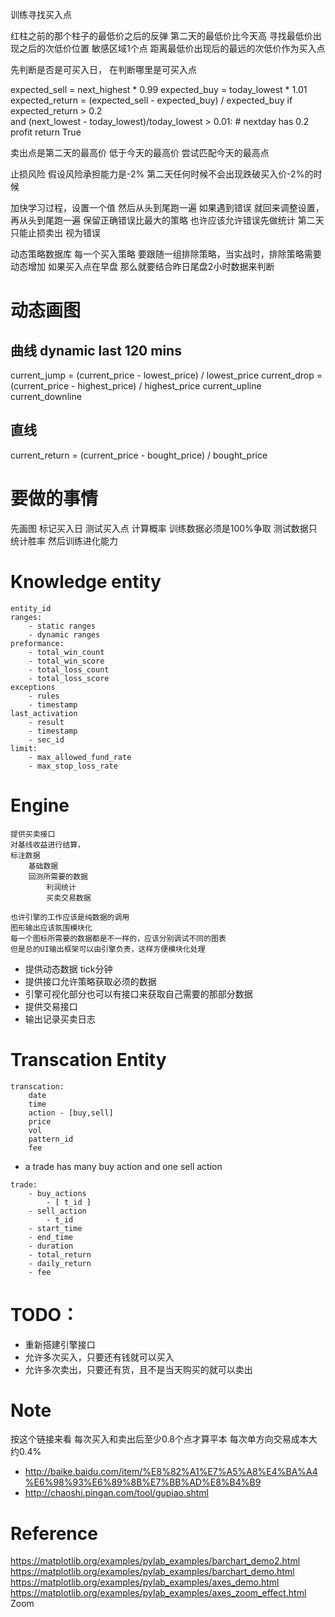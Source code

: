 训练寻找买入点

红柱之前的那个柱子的最低价之后的反弹
第二天的最低价比今天高
寻找最低价出现之后的次低价位置
敏感区域1个点 距离最低价出现后的最远的次低价作为买入点

先判断是否是可买入日，
在判断哪里是可买入点

expected_sell = next_highest * 0.99 
expected_buy = today_lowest * 1.01
expected_return = (expected_sell - expected_buy) / expected_buy
if expected_return > 0.2 \
    and (next_lowest - today_lowest)/today_lowest > 0.01:
    # nextday has 0.2 profit
    return True 

卖出点是第二天的最高价 低于今天的最高价
尝试匹配今天的最高点

止损风险 假设风险承担能力是-2% 第二天任何时候不会出现跌破买入价-2%的时候



加快学习过程，设置一个值 然后从头到尾跑一遍
如果遇到错误 就回来调整设置，再从头到尾跑一遍
保留正确错误比最大的策略
也许应该允许错误先做统计
第二天只能止损卖出 视为错误


动态策略数据库
每一个买入策略 要跟随一组排除策略，当实战时，排除策略需要动态增加
如果买入点在早盘 那么就要结合昨日尾盘2小时数据来判断


# 动态画图
## 曲线 dynamic last 120 mins
current_jump = (current_price - lowest_price) / lowest_price
current_drop = (current_price - highest_price) / highest_price
current_upline
current_downline

## 直线
current_return = (current_price - bought_price) / bought_price 


# 要做的事情
先画图
标记买入日
测试买入点
计算概率
训练数据必须是100%争取
测试数据只统计胜率
然后训练进化能力


# Knowledge entity
```
entity_id
ranges:
    - static ranges
    - dynamic ranges
preformance:
    - total_win_count
    - total_win_score
    - total_loss_count
    - total_loss_score
exceptions
    - rules
    - timestamp
last_activation
    - result
    - timestamp
    - sec_id
limit:    
    - max_allowed_fund_rate
    - max_stop_loss_rate
```

# Engine
```
提供买卖接口
对基线收益进行结算，
标注数据
    基础数据
    回测所需要的数据
        利润统计
        买卖交易数据
        
也许引擎的工作应该是纯数据的调用
图形输出应该氛围模块化
每一个图标所需要的数据都是不一样的，应该分别调试不同的图表
但是总的UI输出框架可以由引擎负责，这样方便模块化处理               
```

* 提供动态数据 tick分钟
* 提供接口允许策略获取必须的数据
* 引擎可视化部分也可以有接口来获取自己需要的那部分数据
* 提供交易接口
* 输出记录买卖日志

# Transcation Entity
```
transcation:
    date
    time
    action - [buy,sell]
    price
    vol
    pattern_id
    fee
```
- a trade has many buy action and one sell action
```
trade:    
    - buy_actions 
        - [ t_id ]
    - sell_action
        - t_id
    - start_time
    - end_time
    - duration
    - total_return
    - daily_return
    - fee 
```

# TODO：
- 重新搭建引擎接口
- 允许多次买入，只要还有钱就可以买入
- 允许多次卖出，只要还有货，且不是当天购买的就可以卖出

# Note
按这个链接来看 每次买入和卖出后至少0.8个点才算平本
每次单方向交易成本大约0.4%
- http://baike.baidu.com/item/%E8%82%A1%E7%A5%A8%E4%BA%A4%E6%98%93%E6%89%8B%E7%BB%AD%E8%B4%B9
- http://chaoshi.pingan.com/tool/gupiao.shtml

# Reference
https://matplotlib.org/examples/pylab_examples/barchart_demo2.html
https://matplotlib.org/examples/pylab_examples/barchart_demo.html
https://matplotlib.org/examples/pylab_examples/axes_demo.html
https://matplotlib.org/examples/pylab_examples/axes_zoom_effect.html Zoom